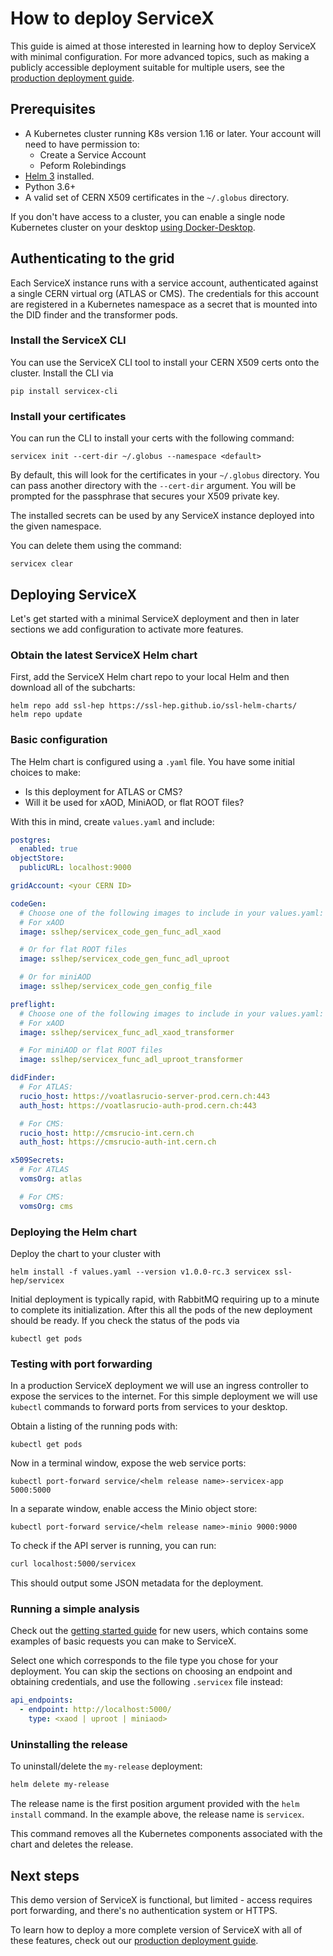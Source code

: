 # How to deploy ServiceX

This guide is aimed at those interested in learning how to deploy ServiceX 
with minimal configuration. For more advanced topics, such as making a 
publicly accessible deployment suitable for multiple users, 
see the [production deployment guide](production.md).

## Prerequisites
- A Kubernetes cluster running K8s version 1.16 or later. 
Your account will need to have permission to:
    - Create a Service Account
    - Peform Rolebindings
- [Helm 3](https://helm.sh/docs/intro/install/) installed.
- Python 3.6+
- A valid set of CERN X509 certificates in the `~/.globus` directory.

If you don't have access to a cluster, you can enable a single node 
Kubernetes cluster on your desktop 
[using Docker-Desktop](https://www.docker.com/blog/kubernetes-is-now-available-in-docker-desktop-stable-channel/).



## Authenticating to the grid
Each ServiceX instance runs with a service account, authenticated against a 
single CERN virtual org (ATLAS or CMS). The credentials for this account are
registered in a Kubernetes namespace as a secret that is mounted into the DID
finder and the transformer pods.

### Install the ServiceX CLI

You can use the ServiceX CLI tool to install your CERN X509 certs onto the 
cluster. Install the CLI via 

```
pip install servicex-cli
```

### Install your certificates

You can run the CLI to install your certs with the following command:
```
servicex init --cert-dir ~/.globus --namespace <default>
```
By default, this will look for the certificates in your `~/.globus` directory.
You can pass another directory with the `--cert-dir` argument.
You will be prompted for the passphrase that secures your X509 private key.

The installed secrets can be used by any ServiceX instance deployed into the
given namespace.

You can delete them using the command:
```
servicex clear
```

## Deploying ServiceX
Let's get started with a minimal ServiceX deployment and then in later sections
we add configuration to activate more features.

### Obtain the latest ServiceX Helm chart
First, add the ServiceX Helm chart repo to your local Helm and then download
all of the subcharts:
```
helm repo add ssl-hep https://ssl-hep.github.io/ssl-helm-charts/
helm repo update
``` 

### Basic configuration
The Helm chart is configured using a `.yaml` file.
You have some initial choices to make:

* Is this deployment for ATLAS or CMS?
* Will it be used for xAOD, MiniAOD, or flat ROOT files?
 
With this in mind, create `values.yaml` and include:
```yaml
postgres:
  enabled: true
objectStore:
  publicURL: localhost:9000

gridAccount: <your CERN ID>

codeGen:
  # Choose one of the following images to include in your values.yaml:
  # For xAOD
  image: sslhep/servicex_code_gen_func_adl_xaod

  # Or for flat ROOT files
  image: sslhep/servicex_code_gen_func_adl_uproot

  # Or for miniAOD
  image: sslhep/servicex_code_gen_config_file

preflight:
  # Choose one of the following images to include in your values.yaml:
  # For xAOD
  image: sslhep/servicex_func_adl_xaod_transformer

  # For miniAOD or flat ROOT files
  image: sslhep/servicex_func_adl_uproot_transformer

didFinder:
  # For ATLAS:
  rucio_host: https://voatlasrucio-server-prod.cern.ch:443
  auth_host: https://voatlasrucio-auth-prod.cern.ch:443

  # For CMS:
  rucio_host: http://cmsrucio-int.cern.ch
  auth_host: https://cmsrucio-auth-int.cern.ch

x509Secrets:
  # For ATLAS
  vomsOrg: atlas

  # For CMS:
  vomsOrg: cms
```

### Deploying the Helm chart
Deploy the chart to your cluster with 
```
helm install -f values.yaml --version v1.0.0-rc.3 servicex ssl-hep/servicex
```

Initial deployment is typically rapid, with RabbitMQ requiring up to a minute to
complete its initialization. After this all the pods of the new deployment 
should be ready. If you check the status of the pods via

```
kubectl get pods
```

### Testing with port forwarding
In a production ServiceX deployment we will use an ingress controller to expose
the services to the internet. For this simple deployment we will use
`kubectl` commands to forward ports from services to your desktop.

Obtain a listing of the running pods with:
```
kubectl get pods
```

Now in a terminal window, expose the web service ports:
```
kubectl port-forward service/<helm release name>-servicex-app 5000:5000
```

In a separate window, enable access the Minio object store:
```
kubectl port-forward service/<helm release name>-minio 9000:9000
```

To check if the API server is running, you can run:
```bash
curl localhost:5000/servicex
```
This should output some JSON metadata for the deployment.

### Running a simple analysis

Check out the [getting started guide](getting-started.md) for new users,
which contains some examples of basic requests you can make to ServiceX.

Select one which corresponds to the file type you chose for your deployment.
You can skip the sections on choosing an endpoint and obtaining credentials, 
and use the following `.servicex` file instead:
```yaml
api_endpoints:
  - endpoint: http://localhost:5000/
    type: <xaod | uproot | miniaod>
```

### Uninstalling the release

To uninstall/delete the `my-release` deployment:
```bash
helm delete my-release
```
The release name is the first position argument provided with the 
`helm install` command. In the example above, the release name is `servicex`.

This command removes all the Kubernetes components associated with the chart and 
deletes the release.

## Next steps
This demo version of ServiceX is functional, but limited - access requires 
port forwarding, and there's no authentication system or HTTPS.

To learn how to deploy a more complete version of ServiceX with all of 
these features, check out our [production deployment guide](production.md).

